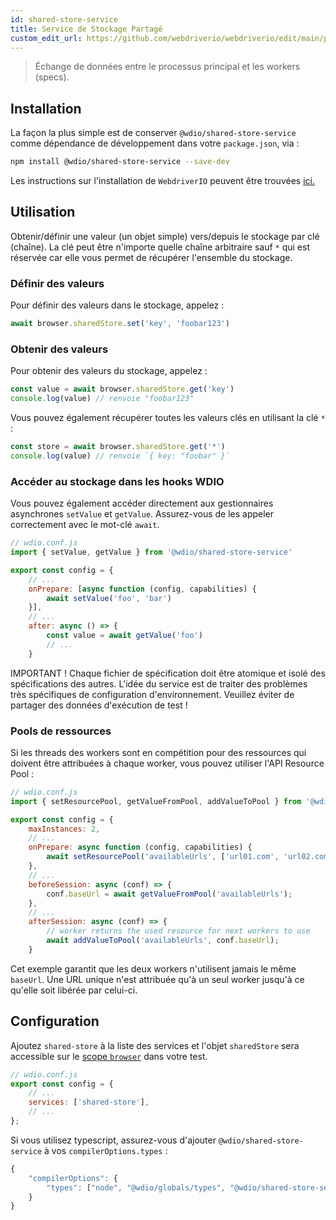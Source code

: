 ```yaml
---
id: shared-store-service
title: Service de Stockage Partagé
custom_edit_url: https://github.com/webdriverio/webdriverio/edit/main/packages/wdio-shared-store-service/README.md
---
```



> Échange de données entre le processus principal et les workers (specs).

## Installation

La façon la plus simple est de conserver `@wdio/shared-store-service` comme dépendance de développement dans votre `package.json`, via :

```sh
npm install @wdio/shared-store-service --save-dev
```

Les instructions sur l'installation de `WebdriverIO` peuvent être trouvées [ici.](https://webdriver.io/docs/gettingstarted)

## Utilisation

Obtenir/définir une valeur (un objet simple) vers/depuis le stockage par clé (chaîne). La clé peut être n'importe quelle chaîne arbitraire sauf `*` qui est réservée car elle vous permet de récupérer l'ensemble du stockage.

### Définir des valeurs

Pour définir des valeurs dans le stockage, appelez :

```js
await browser.sharedStore.set('key', 'foobar123')
```

### Obtenir des valeurs

Pour obtenir des valeurs du stockage, appelez :

```js
const value = await browser.sharedStore.get('key')
console.log(value) // renvoie "foobar123"
```

Vous pouvez également récupérer toutes les valeurs clés en utilisant la clé `*` :

```js
const store = await browser.sharedStore.get('*')
console.log(value) // renvoie `{ key: "foobar" }`
```

### Accéder au stockage dans les hooks WDIO

Vous pouvez également accéder directement aux gestionnaires asynchrones `setValue` et `getValue`.
Assurez-vous de les appeler correctement avec le mot-clé `await`.

```js
// wdio.conf.js
import { setValue, getValue } from '@wdio/shared-store-service'

export const config = {
    // ...
    onPrepare: [async function (config, capabilities) {
        await setValue('foo', 'bar')
    }],
    // ...
    after: async () => {
        const value = await getValue('foo')
        // ...
    }
```

IMPORTANT ! Chaque fichier de spécification doit être atomique et isolé des spécifications des autres.
L'idée du service est de traiter des problèmes très spécifiques de configuration d'environnement.
Veuillez éviter de partager des données d'exécution de test !

### Pools de ressources

Si les threads des workers sont en compétition pour des ressources qui doivent être attribuées à chaque worker, vous pouvez utiliser l'API Resource Pool :

```js
// wdio.conf.js
import { setResourcePool, getValueFromPool, addValueToPool } from '@wdio/shared-store-service'

export const config = {
    maxInstances: 2,
    // ...
    onPrepare: async function (config, capabilities) {
        await setResourcePool('availableUrls', ['url01.com', 'url02.com'])
    },
    // ...
    beforeSession: async (conf) => {
        conf.baseUrl = await getValueFromPool('availableUrls');
    },
    // ...
    afterSession: async (conf) => {
        // worker returns the used resource for next workers to use
        await addValueToPool('availableUrls', conf.baseUrl);
    }
```

Cet exemple garantit que les deux workers n'utilisent jamais le même `baseUrl`. Une URL unique n'est attribuée qu'à un seul worker jusqu'à ce qu'elle soit libérée par celui-ci.

## Configuration

Ajoutez `shared-store` à la liste des services et l'objet `sharedStore` sera accessible sur le [scope `browser`](https://webdriver.io/docs/api/browser) dans votre test.

```js
// wdio.conf.js
export const config = {
    // ...
    services: ['shared-store'],
    // ...
};
```

Si vous utilisez typescript, assurez-vous d'ajouter `@wdio/shared-store-service` à vos `compilerOptions.types` :

```js
{
    "compilerOptions": {
        "types": ["node", "@wdio/globals/types", "@wdio/shared-store-service"],
    }
}
```